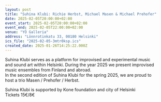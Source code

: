 ```yaml
---
layout: post
title: "Suhina Klubi: Richie Herbst, Michael Masen & Michael Prehofer"
date: 2025-02-05T20:00:00+02:00
event_start: 2025-02-05T20:00:00+02:00
event_end: 2025-02-05T22:00:00+02:00
venue: "YÖ Galleria"
address: "Lönnrotinkatu 33, 00180 Helsinki"
ics_file: "2025-02-05-3mtr0ksp.ics"
created_date: 2025-01-26T14:25:22.000Z
---
```


Suhina Klubi serves as a platform for improvised and experimental music and sound art within Helsinki. During the year 2025 we present improvised music ensembles from Finland and abroad.  
In the second edition of Suhina Klubi for the spring 2025, we are proud to host a trio Masen / Prehofer / Herbst.  
  
Suhina Klubi is supported by Kone foundation and city of Helsinki  
Tickets 15€/8€
